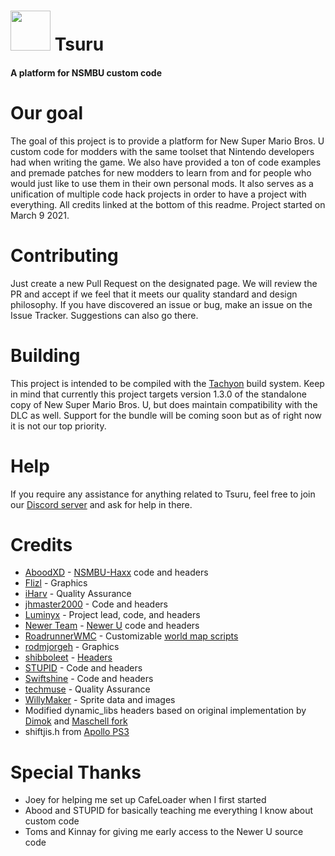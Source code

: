 # <img src="https://media.discordapp.net/attachments/804348227482419230/901215136302395535/tsuru3_small.png" width="64"> Tsuru

#### A platform for NSMBU custom code

# Our goal
The goal of this project is to provide a platform for New Super Mario Bros. U custom code for modders with the same toolset that Nintendo developers had when writing the game. We also have provided a ton of code examples and premade patches for new modders to learn from and for people who would just like to use them in their own personal mods. It also serves as a unification of multiple code hack projects in order to have a project with everything. All credits linked at the bottom of this readme.
Project started on March 9 2021.

# Contributing
Just create a new Pull Request on the designated page. We will review the PR and accept if we feel that it meets our quality standard and design philosophy. If you have discovered an issue or bug, make an issue on the Issue Tracker. Suggestions can also go there.

# Building
This project is intended to be compiled with the [Tachyon](https://github.com/Zenith-Team/Tachyon) build system. Keep in mind that currently this project targets version 1.3.0 of the standalone copy of New Super Mario Bros. U, but does maintain compatibility with the DLC as well. Support for the bundle will be coming soon but as of right now it is not our top priority.

# Help
If you require any assistance for anything related to Tsuru, feel free to join our [Discord server](https://discord.nsmbu.net) and ask for help in there.

# Credits
* [AboodXD](https://github.com/aboood40091) - [NSMBU-Haxx](https://github.com/aboood40091/NSMBU-haxx) code and headers
* [Flizl](https://twitter.com/fliizzl) - Graphics
* [iHarv](https://github.com/iHarv) - Quality Assurance
* [jhmaster2000](https://github.com/jhmaster2000) - Code and headers
* [Luminyx](https://github.com/Luminyx1) - Project lead, code, and headers
* [Newer Team](https://github.com/Newer-Team) - [Newer U](https://github.com/Newer-Team/NewerSMBU) code and headers
* [RoadrunnerWMC](https://github.com/RoadrunnerWMC) - Customizable [world map scripts](https://github.com/RoadrunnerWMC/Cobra)
* [rodmjorgeh](https://github.com/Rodmjorge) - Graphics
* [shibboleet](https://github.com/shibbo) - [Headers](https://github.com/shibbo/NSMBU-Headers/)
* [STUPID](https://github.com/stupidestmodder) - Code and headers
* [Swiftshine](https://github.com/Swiftshine) - Code and headers
* [techmuse](https://twitter.com/techmuse8) - Quality Assurance
* [WillyMaker](https://www.youtube.com/channel/UCBDaY5sapkDhqlBBNJnW-Og) - Sprite data and images
* Modified dynamic_libs headers based on original implementation by [Dimok](https://github.com/dimok789) and [Maschell fork](https://github.com/Maschell/dynamic_libs)
* shiftjis.h from [Apollo PS3](https://github.com/bucanero/apollo-ps3/blob/master/include/shiftjis.h)

# Special Thanks
* Joey for helping me set up CafeLoader when I first started
* Abood and STUPID for basically teaching me everything I know about custom code
* Toms and Kinnay for giving me early access to the Newer U source code
